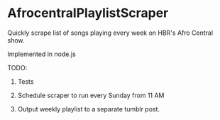 # AfrocentralPlaylistScraper
Quickly scrape list of songs playing every week on HBR's Afro Central show.


Implemented in node.js

TODO:

1. Tests

2. Schedule scraper to run every Sunday from 11 AM

3. Output weekly playlist to a separate tumblr post.
